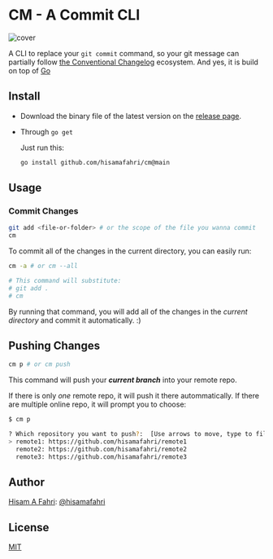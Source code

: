 # CM - A Commit CLI

![cover](https://i.imgur.com/LLdRKeZ.png)

A CLI to replace your `git commit` command, so your git message can partially follow [the Conventional Changelog](https://github.com/conventional-changelog/conventional-changelog) ecosystem. And yes, it is build on top of [Go](https://go.dev)

## Install

- Download the binary file of the latest version on the [release page](https://github.com/hisamafahri/cm/releases).

- Through `go get`
  
  Just run this:
  
  ```bash
  go install github.com/hisamafahri/cm@main
  ```

## Usage

### Commit Changes

```bash
git add <file-or-folder> # or the scope of the file you wanna commit
cm
```

To commit all of the changes in the current directory, you can easily run:

```bash
cm -a # or cm --all

# This command will substitute:
# git add .
# cm
```

By running that command, you will add all of the changes in the *current directory* and commit it automatically. :)

## Pushing Changes

```bash
cm p # or cm push
```

This command will push your ***current branch*** into your remote repo. 

If there is only *one* remote repo, it will push it there autommatically. If there are multiple online repo, it will prompt you to choose:

```bash
$ cm p

? Which repository you want to push?:  [Use arrows to move, type to filter]
> remote1: https://github.com/hisamafahri/remote1
  remote2: https://github.com/hisamafahri/remote2
  remote3: https://github.com/hisamafahri/remote3
```

## Author

[Hisam A Fahri](https://hisamafahri.com): [@hisamafahri](https://github.com/hisamafahri)

## License

[MIT](LICENSE)
